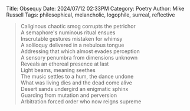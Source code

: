 Title: Obsequy
Date: 2024/07/12 02:33PM
Category: Poetry
Author: Mike Russell
Tags: philosophical, melancholic, logophile, surreal, reflective

> Caliginous chaotic smog corrupts the petrichor<br>
> A semaphore's numinous ritual ensues<br>
> Inscrutable gestures mistaken for whimsy<br>
> A soliloquy delivered in a nebulous tongue<br>
> Addressing that which almost evades perception<br>
> A sensory penumbra from dimensions unknown<br>
> Reveals an ethereal presence at last<br>
> Light beams, meaning seethes<br>
> The music settles to a hum, the dance undone<br>
> What was living dies and the dead come alive<br>
> Desert sands undergird an enigmatic sphinx<br>
> Guarding from mutation and perversion<br>
> Arbitration forced order who now reigns supreme
